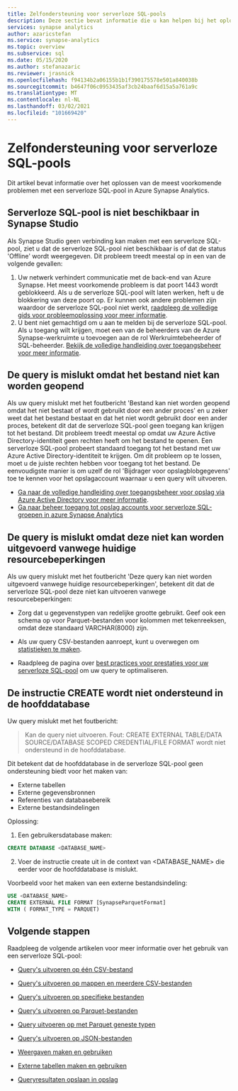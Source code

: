 ```yaml
---
title: Zelfondersteuning voor serverloze SQL-pools
description: Deze sectie bevat informatie die u kan helpen bij het oplossen van problemen met een serverloze SQL-pool.
services: synapse analytics
author: azaricstefan
ms.service: synapse-analytics
ms.topic: overview
ms.subservice: sql
ms.date: 05/15/2020
ms.author: stefanazaric
ms.reviewer: jrasnick
ms.openlocfilehash: f94134b2a06155b1b1f390175578e501a840038b
ms.sourcegitcommit: b4647f06c0953435af3cb24baaf6d15a5a761a9c
ms.translationtype: MT
ms.contentlocale: nl-NL
ms.lasthandoff: 03/02/2021
ms.locfileid: "101669420"
---
```

# <a name="self-help-for-serverless-sql-pool"></a>Zelfondersteuning voor serverloze SQL-pools

Dit artikel bevat informatie over het oplossen van de meest voorkomende problemen met een serverloze SQL-pool in Azure Synapse Analytics.

## <a name="serverless-sql-pool-is-grayed-out-in-synapse-studio"></a>Serverloze SQL-pool is niet beschikbaar in Synapse Studio

Als Synapse Studio geen verbinding kan maken met een serverloze SQL-pool, ziet u dat de serverloze SQL-pool niet beschikbaar is of dat de status 'Offline' wordt weergegeven. Dit probleem treedt meestal op in een van de volgende gevallen:

1) Uw netwerk verhindert communicatie met de back-end van Azure Synapse. Het meest voorkomende probleem is dat poort 1443 wordt geblokkeerd. Als u de serverloze SQL-pool wilt laten werken, heft u de blokkering van deze poort op. Er kunnen ook andere problemen zijn waardoor de serverloze SQL-pool niet werkt, [raadpleeg de volledige gids voor probleemoplossing voor meer informatie](../troubleshoot/troubleshoot-synapse-studio.md).
2) U bent niet gemachtigd om u aan te melden bij de serverloze SQL-pool. Als u toegang wilt krijgen, moet een van de beheerders van de Azure Synapse-werkruimte u toevoegen aan de rol Werkruimtebeheerder of SQL-beheerder. [Bekijk de volledige handleiding over toegangsbeheer voor meer informatie](../security/synapse-workspace-access-control-overview.md).

## <a name="query-fails-because-file-cannot-be-opened"></a>De query is mislukt omdat het bestand niet kan worden geopend

Als uw query mislukt met het foutbericht 'Bestand kan niet worden geopend omdat het niet bestaat of wordt gebruikt door een ander proces' en u zeker weet dat het bestand bestaat en dat het niet wordt gebruikt door een ander proces, betekent dit dat de serverloze SQL-pool geen toegang kan krijgen tot het bestand. Dit probleem treedt meestal op omdat uw Azure Active Directory-identiteit geen rechten heeft om het bestand te openen. Een serverloze SQL-pool probeert standaard toegang tot het bestand met uw Azure Active Directory-identiteit te krijgen. Om dit probleem op te lossen, moet u de juiste rechten hebben voor toegang tot het bestand. De eenvoudigste manier is om uzelf de rol 'Bijdrager voor opslagblobgegevens' toe te kennen voor het opslagaccount waarnaar u een query wilt uitvoeren. 
- [Ga naar de volledige handleiding over toegangsbeheer voor opslag via Azure Active Directory voor meer informatie](../../storage/common/storage-auth-aad-rbac-portal.md). 
- [Ga naar beheer toegang tot opslag accounts voor serverloze SQL-groepen in azure Synapse Analytics](develop-storage-files-storage-access-control.md)

## <a name="query-fails-because-it-cannot-be-executed-due-to-current-resource-constraints"></a>De query is mislukt omdat deze niet kan worden uitgevoerd vanwege huidige resourcebeperkingen 

Als uw query mislukt met het foutbericht 'Deze query kan niet worden uitgevoerd vanwege huidige resourcebeperkingen', betekent dit dat de serverloze SQL-pool deze niet kan uitvoeren vanwege resourcebeperkingen: 

- Zorg dat u gegevenstypen van redelijke grootte gebruikt. Geef ook een schema op voor Parquet-bestanden voor kolommen met tekenreeksen, omdat deze standaard VARCHAR(8000) zijn. 

- Als uw query CSV-bestanden aanroept, kunt u overwegen om [statistieken te maken](develop-tables-statistics.md#statistics-in-serverless-sql-pool). 

- Raadpleeg de pagina over [best practices voor prestaties voor uw serverloze SQL-pool](best-practices-sql-on-demand.md) om uw query te optimaliseren.  

## <a name="create-statement-is-not-supported-in-master-database"></a>De instructie CREATE wordt niet ondersteund in de hoofddatabase

Uw query mislukt met het foutbericht:

> Kan de query niet uitvoeren. Fout: CREATE EXTERNAL TABLE/DATA SOURCE/DATABASE SCOPED CREDENTIAL/FILE FORMAT wordt niet ondersteund in de hoofddatabase. 

Dit betekent dat de hoofddatabase in de serverloze SQL-pool geen ondersteuning biedt voor het maken van:
  - Externe tabellen
  - Externe gegevensbronnen
  - Referenties van databasebereik
  - Externe bestandsindelingen

Oplossing:

  1. Een gebruikersdatabase maken:

```sql
CREATE DATABASE <DATABASE_NAME>
```

  2. Voer de instructie create uit in de context van <DATABASE_NAME> die eerder voor de hoofddatabase is mislukt. 
  
  Voorbeeld voor het maken van een externe bestandsindeling:
    
```sql
USE <DATABASE_NAME>
CREATE EXTERNAL FILE FORMAT [SynapseParquetFormat] 
WITH ( FORMAT_TYPE = PARQUET)
```

## <a name="next-steps"></a>Volgende stappen

Raadpleeg de volgende artikelen voor meer informatie over het gebruik van een serverloze SQL-pool:

- [Query's uitvoeren op één CSV-bestand](query-single-csv-file.md)

- [Query's uitvoeren op mappen en meerdere CSV-bestanden](query-folders-multiple-csv-files.md)

- [Query's uitvoeren op specifieke bestanden](query-specific-files.md)

- [Query's uitvoeren op Parquet-bestanden](query-parquet-files.md)

- [Query uitvoeren op met Parquet geneste typen](query-parquet-nested-types.md)

- [Query's uitvoeren op JSON-bestanden](query-json-files.md)

- [Weergaven maken en gebruiken](create-use-views.md)

- [Externe tabellen maken en gebruiken](create-use-external-tables.md)

- [Queryresultaten opslaan in opslag](create-external-table-as-select.md)
